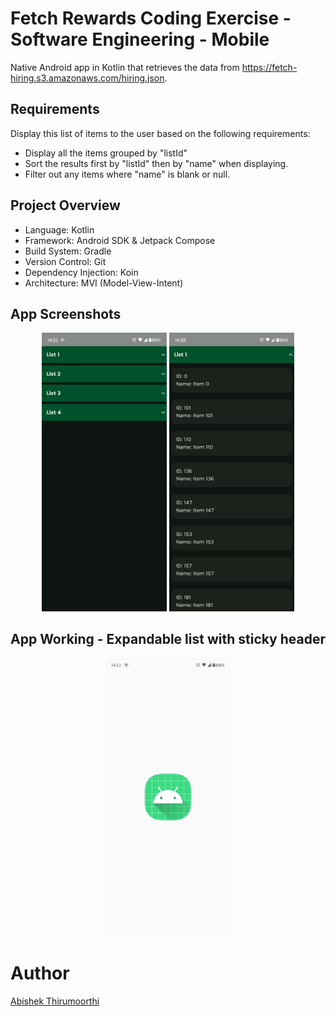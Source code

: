 # Fetch Rewards Coding Exercise - Software Engineering - Mobile
Native Android app in Kotlin that retrieves the data from https://fetch-hiring.s3.amazonaws.com/hiring.json.
## Requirements
Display this list of items to the user based on the following requirements:

* Display all the items grouped by "listId"
* Sort the results first by "listId" then by "name" when displaying.
* Filter out any items where "name" is blank or null.

## Project Overview
* Language: Kotlin
* Framework: Android SDK & Jetpack Compose
* Build System: Gradle
* Version Control: Git
* Dependency Injection: Koin
* Architecture: MVI (Model-View-Intent)

## App Screenshots
<p align="center">
  <img src="screenshots/List.jpg" width="200" alt="Loading View">
  <img src="screenshots/ListOpen.jpg" width="200" alt="Error View">
</p>

## App Working - Expandable list with sticky header
<p align="center">
  <img src="screenshots/AppWorking.gif" width="200" alt="Error View">
</p>

# Author
[Abishek Thirumoorthi](https://github.com/abishek-thiru)
